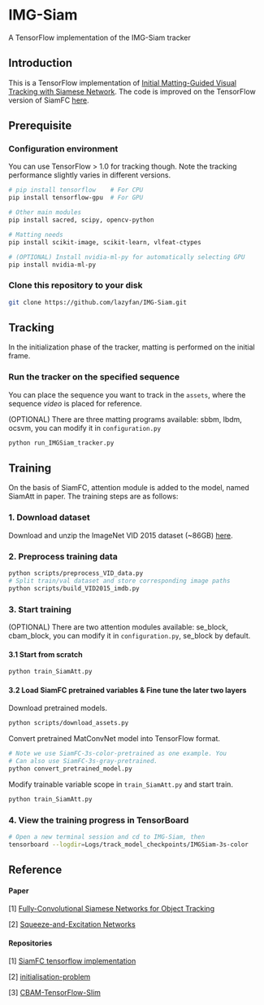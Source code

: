 # IMG-Siam
A TensorFlow implementation of the IMG-Siam tracker

## Introduction

This is a TensorFlow implementation of [Initial Matting-Guided Visual Tracking with Siamese Network](  https://ieeexplore.ieee.xilesou.top/stamp/stamp.jsp?tp=&arnumber=8674549  ). The code is improved on the TensorFlow version of SiamFC [here]( https://github.com/bilylee/SiamFC-TensorFlow ).

## Prerequisite
### Configuration environment

You can use TensorFlow > 1.0 for tracking though. Note the tracking performance slightly varies in different versions.

```bash
# pip install tensorflow    # For CPU
pip install tensorflow-gpu  # For GPU

# Other main modules
pip install sacred, scipy, opencv-python

# Matting needs
pip install scikit-image, scikit-learn, vlfeat-ctypes

# (OPTIONAL) Install nvidia-ml-py for automatically selecting GPU
pip install nvidia-ml-py
```

### Clone this repository to your disk

```bash
git clone https://github.com/lazyfan/IMG-Siam.git
```



## Tracking

In the initialization phase of the tracker, matting is performed on the initial frame.

### Run the tracker on the specified sequence

You can place the sequence you want to track in the `assets`, where the sequence *video* is placed for reference.

(OPTIONAL) There are three matting programs available: sbbm, lbdm, ocsvm, you can modify it in `configuration.py`

```bash
python run_IMGSiam_tracker.py
```



## Training

On the basis of SiamFC, attention module is added to the model, named SiamAtt in paper. The training steps are as follows:

### 1. Download dataset

Download and unzip the ImageNet VID 2015 dataset (~86GB) [here](http://bvisionweb1.cs.unc.edu/ilsvrc2015/ILSVRC2015_VID.tar.gz).

### 2. Preprocess training data

```bash
python scripts/preprocess_VID_data.py
# Split train/val dataset and store corresponding image paths
python scripts/build_VID2015_imdb.py
```

### 3. Start training

(OPTIONAL) There are two attention modules available: se_block, cbam_block, you can modify it in `configuration.py`, se_block by default.

#### 3.1 Start from scratch

```bash
python train_SiamAtt.py
```

#### 3.2 Load SiamFC pretrained variables & Fine tune the later two layers

Download pretrained models.

```bash
python scripts/download_assets.py
```

Convert pretrained MatConvNet model into TensorFlow format.

```bash
# Note we use SiamFC-3s-color-pretrained as one example. You
# Can also use SiamFC-3s-gray-pretrained. 
python convert_pretrained_model.py
```

Modify trainable variable scope in `train_SiamAtt.py` and start train.

```bash
python train_SiamAtt.py
```

### 4. View the training progress in TensorBoard

```bash
# Open a new terminal session and cd to IMG-Siam, then
tensorboard --logdir=Logs/track_model_checkpoints/IMGSiam-3s-color
```



## Reference

#### Paper

[1] [Fully-Convolutional Siamese Networks for Object Tracking](https://arxiv.org/abs/1606.09549) 

[2] [Squeeze-and-Excitation Networks](https://arxiv.org/pdf/1709.01507) 

#### Repositories

[1] [SiamFC tensorflow implementation](https://github.com/bilylee/SiamFC-TensorFlow)

[2] [initialisation-problem](https://github.com/georgedeath/initialisation-problem)

[3] [CBAM-TensorFlow-Slim](https://github.com/kobiso/CBAM-tensorflow-slim)

